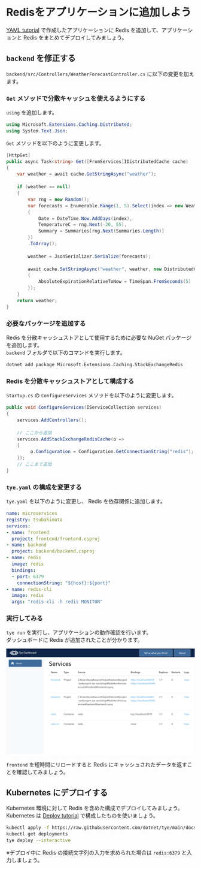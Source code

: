 # Redisをアプリケーションに追加しよう

[YAML tutorial](../YAML/README.md) で作成したアプリケーションに Redis を追加して、アプリケーションと Redis をまとめてデプロイしてみましょう。

## `backend` を修正する

`backend/src/Controllers/WeatherForecastController.cs` に以下の変更を加えます。

### `Get` メソッドで分散キャッシュを使えるようにする

`using` を追加します。

```csharp
using Microsoft.Extensions.Caching.Distributed;
using System.Text.Json;
```

`Get` メソッドを以下のように変更します。

```csharp
[HttpGet]
public async Task<string> Get([FromServices]IDistributedCache cache)
{
    var weather = await cache.GetStringAsync("weather");

    if (weather == null)
    {
        var rng = new Random();
        var forecasts = Enumerable.Range(1, 5).Select(index => new WeatherForecast
        {
            Date = DateTime.Now.AddDays(index),
            TemperatureC = rng.Next(-20, 55),
            Summary = Summaries[rng.Next(Summaries.Length)]
        })
        .ToArray();

        weather = JsonSerializer.Serialize(forecasts);

        await cache.SetStringAsync("weather", weather, new DistributedCacheEntryOptions
        {
            AbsoluteExpirationRelativeToNow = TimeSpan.FromSeconds(5)
        });
    }
    return weather;
}
```

### 必要なパッケージを追加する

Redis を分散キャッシュストアとして使用するために必要な NuGet パッケージを追加します。  
`backend` フォルダで以下のコマンドを実行します。

```sh
dotnet add package Microsoft.Extensions.Caching.StackExchangeRedis
```

### Redis を分散キャッシュストアとして構成する

`Startup.cs` の `ConfigureServices` メソッドを以下のように変更します。

```csharp
public void ConfigureServices(IServiceCollection services)
{
    services.AddControllers();

    // ここから追加
    services.AddStackExchangeRedisCache(o =>
    {
         o.Configuration = Configuration.GetConnectionString("redis");
    });
    // ここまで追加
}
```

### `tye.yaml` の構成を変更する

`tye.yaml` を以下のように変更し、 Redis を依存関係に追加します。

```yaml
name: microservices
registry: tsubakimoto
services:
- name: frontend
  project: frontend/frontend.csproj
- name: backend
  project: backend/backend.csproj
- name: redis
  image: redis
  bindings:
  - port: 6379
    connectionString: "${host}:${port}" 
- name: redis-cli
  image: redis
  args: "redis-cli -h redis MONITOR"
```

### 実行してみる

`tye run` を実行し、アプリケーションの動作確認を行います。  
ダッシュボードに Redis が追加されたことが分かります。

![dashboard](img/dasahboard.png)

`frontend` を短時間にリロードすると Redis にキャッシュされたデータを返すことを確認してみましょう。

## Kubernetes にデプロイする

Kubernetes 環境に対して Redis を含めた構成でデプロイしてみましょう。  
Kubernetes は [Deploy tutorial](../Deploy/README.md) で構成したものを使いましょう。

```sh
kubectl apply -f https://raw.githubusercontent.com/dotnet/tye/main/docs/tutorials/hello-tye/redis.yaml
kubectl get deployments
tye deploy --interactive
```

※デプロイ中に Redis の接続文字列の入力を求められた場合は `redis:6379` と入力しましょう。
